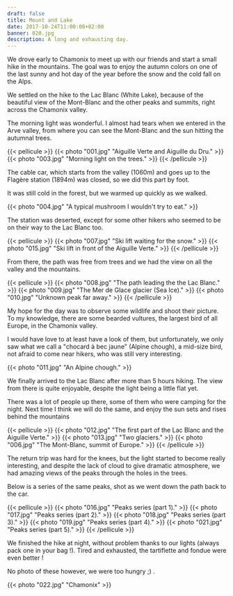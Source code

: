 ```yaml
---
draft: false
title: Mount and Lake
date: 2017-10-24T11:00:00+02:00
banner: 020.jpg
description: A long and exhausting day.
---
```


We drove early to Chamonix to meet up with our friends and start a small hike in the mountains. The goal was to enjoy the autumn colors on one of the last sunny and hot day of the year before the snow and the cold fall on the Alps.

We settled on the hike to the Lac Blanc (White Lake), because of the beautiful view of the Mont-Blanc and the other peaks and summits, right across the Chamonix valley.

The morning light was wonderful. I almost had tears when we entered in the Arve valley, from where you can see the Mont-Blanc and the sun hitting the autumnal trees.

{{< pellicule >}}
{{< photo "001.jpg" "Aiguille Verte and Aiguille du Dru." >}}
{{< photo "003.jpg" "Morning light on the trees." >}}
{{< /pellicule >}}

The cable car, which starts from the valley (1060m) and goes up to the Flagère station (1894m) was closed, so we did this part by foot.

It was still cold in the forest, but we warmed up quickly as we walked.

{{< photo "004.jpg" "A typical mushroom I wouldn't try to eat." >}}

The station was deserted, except for some other hikers who seemed to be on their way to the Lac Blanc too.

{{< pellicule >}}
{{< photo "007.jpg" "Ski lift waiting for the snow." >}}
{{< photo "015.jpg" "Ski lift in front of the Aiguille Verte." >}}
{{< /pellicule >}}

From there, the path was free from trees and we had the view on all the valley and the mountains.

{{< pellicule >}}
{{< photo "008.jpg" "The path leading the the Lac Blanc." >}}
{{< photo "009.jpg" "The Mer de Glace glacier (Sea Ice)." >}}
{{< photo "010.jpg" "Unknown peak far away." >}}
{{< /pellicule >}}

My hope for the day was to observe some wildlife and shoot their picture. To my knowledge, there are some bearded vultures, the largest bird of all Europe, in the Chamonix valley.

I would have love to at least have a look of them, but unfortunately, we only saw what we call a "chocard à bec jaune" (Alpine chough), a mid-size bird, not afraid to come near hikers, who was still very interesting.

{{< photo "011.jpg" "An Alpine chough." >}}

We finally arrived to the Lac Blanc after more than 5 hours hiking. The view from there is quite enjoyable, despite the light being a little flat yet.

There was a lot of people up there, some of them who were camping for the night. Next time I think we will do the same, and enjoy the sun sets and rises behind the mountains

{{< pellicule >}}
{{< photo "012.jpg" "The first part of the Lac Blanc and the Aiguille Verte." >}}
{{< photo "013.jpg" "Two glaciers." >}}
{{< photo "006.jpg" "The Mont-Blanc, summit of Europe." >}}
{{< /pellicule >}}

The return trip was hard for the knees, but the light started to become really interesting, and despite the lack of cloud to give dramatic atmosphere, we had amazing views of the peaks through the holes in the trees.

Below is a series of the same peaks, shot as we went down the path back to the car.

{{< pellicule >}}
{{< photo "016.jpg" "Peaks series (part 1)." >}}
{{< photo "017.jpg" "Peaks series (part 2)." >}}
{{< photo "018.jpg" "Peaks series (part 3)." >}}
{{< photo "019.jpg" "Peaks series (part 4)." >}}
{{< photo "021.jpg" "Peaks series (part 5)." >}}
{{< /pellicule >}}

We finished the hike at night, without problem thanks to our lights (always pack one in your bag !). Tired and exhausted, the tartiflette and fondue were even better !

No photo of these however, we were too hungry ;) .

{{< photo "022.jpg" "Chamonix" >}}
